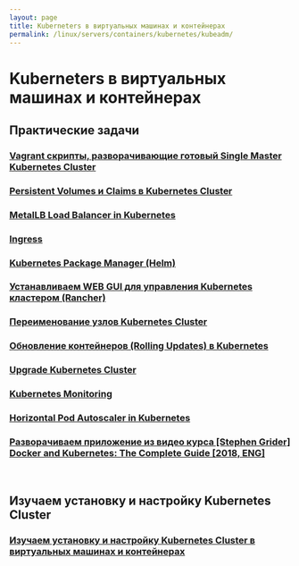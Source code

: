 ```yaml
---
layout: page
title: Kuberneters в виртуальных машинах и контейнерах
permalink: /linux/servers/containers/kubernetes/kubeadm/
---
```


# Kuberneters в виртуальных машинах и контейнерах

## Практические задачи

### [Vagrant скрипты, разворачивающие готовый Single Master Kubernetes Cluster](/linux/servers/containers/kubernetes/kubeadm/prepared-cluster/)

### [Persistent Volumes и Claims в Kubernetes Cluster](/linux/servers/containers/kubernetes/kubeadm/persistence/)

### [MetalLB Load Balancer in Kubernetes](/linux/servers/containers/kubernetes/kubeadm/metal-load-balancer/)

### [Ingress](/linux/servers/containers/kubernetes/kubeadm/ingress/)

### [Kubernetes Package Manager (Helm)](/linux/servers/containers/kubernetes/kubeadm/heml/)

### [Устанавливаем WEB GUI для управления Kubernetes кластером (Rancher)](/linux/servers/containers/kubernetes/kubeadm/gui/rancher/)

### [Переименование узлов Kubernetes Cluster](/linux/servers/containers/kubernetes/kubeadm/renaming-kubernetes-nodes/)

### [Обновление контейнеров (Rolling Updates) в Kubernetes](/linux/servers/containers/kubernetes/kubeadm/rolling-updates/)

### [Upgrade Kubernetes Cluster](/linux/servers/containers/kubernetes/kubeadm/upgrade-kubernetes-cluster/)

### [Kubernetes Monitoring](/linux/servers/containers/kubernetes/kubeadm/monitoring/)

### [Horizontal Pod Autoscaler in Kubernetes](/linux/servers/containers/kubernetes/kubeadm/horizontal-pod-autoscaler/)

### [Разворачиваем приложение из видео курса [Stephen Grider] Docker and Kubernetes: The Complete Guide [2018, ENG]](/linux/servers/containers/kubernetes/kubeadm/grider-multi-pod-app/)

<br/>

## Изучаем установку и настройку Kubernetes Cluster

### [Изучаем установку и настройку Kubernetes Cluster в виртуальных машинах и контейнерах](/linux/servers/containers/kubernetes/kubeadm/install/)
